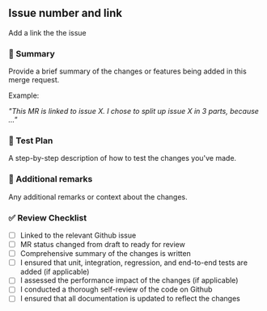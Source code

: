 ## Issue number and link

Add a link the the issue

### 📝 Summary

Provide a brief summary of the changes or features being added in this merge request.

Example:

_"This MR is linked to issue X. I chose to split up issue X in 3 parts, because ..."_

### 🧪 Test Plan

A step-by-step description of how to test the changes you've made.

### 🤔 Additional remarks

Any additional remarks or context about the changes.

### ✅ Review Checklist

* [ ] Linked to the relevant Github issue
* [ ] MR status changed from draft to ready for review
* [ ] Comprehensive summary of the changes is written
* [ ] I ensured that unit, integration, regression, and end-to-end tests are added (if applicable)
* [ ] I assessed the performance impact of the changes (if applicable)
* [ ] I conducted a thorough self-review of the code on Github
* [ ] I ensured that all documentation is updated to reflect the changes